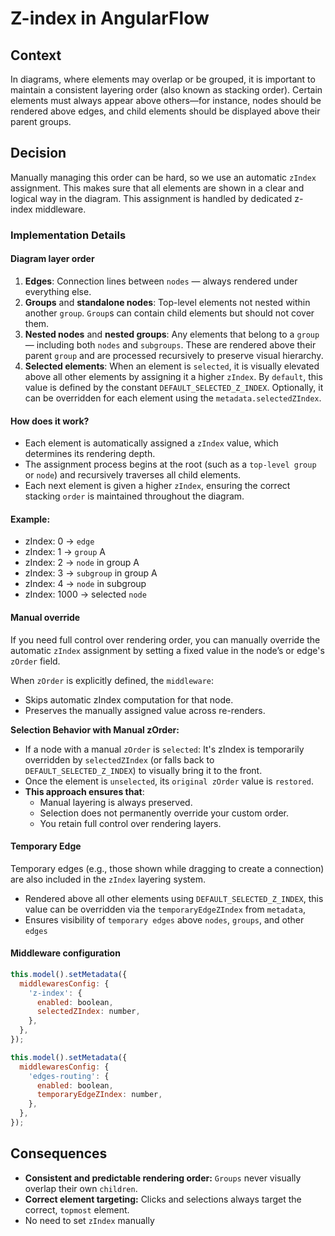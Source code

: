 # Z-index in AngularFlow

## Context

In diagrams, where elements may overlap or be grouped, it is important to maintain a consistent layering
order (also known as stacking order). Certain elements must always appear above others—for instance, nodes should be
rendered above edges, and child elements should be displayed above their parent groups.

## Decision

Manually managing this order can be hard, so we use an automatic `zIndex` assignment. This makes sure that all elements
are shown in a clear and logical way in the diagram. This assignment is handled by dedicated z-index middleware.

### Implementation Details

#### Diagram layer order

1. **Edges**: Connection lines between `nodes` — always rendered under everything else.
2. **Groups** and **standalone nodes**: Top-level elements not nested within another `group`. `Group`s can contain child
   elements but should not cover them.
3. **Nested nodes** and **nested groups**: Any elements that belong to a `group` — including both `nodes` and
   `subgroups`. These are rendered above their parent `group` and are processed recursively to preserve visual
   hierarchy.
4. **Selected elements**: When an element is `selected`, it is visually elevated above all other elements by assigning
   it a higher `zIndex`. By `default`, this value is defined by the constant `DEFAULT_SELECTED_Z_INDEX`. Optionally, it
   can be overridden for each element using the `metadata.selectedZIndex`.

#### How does it work?

- Each element is automatically assigned a `zIndex` value, which determines its rendering depth.
- The assignment process begins at the root (such as a `top-level group` or `node`) and recursively traverses all child
  elements.
- Each next element is given a higher `zIndex`, ensuring the correct stacking `order` is maintained throughout the
  diagram.

#### Example:

- zIndex: 0 → `edge`
- zIndex: 1 → `group` A
- zIndex: 2 → `node` in group A
- zIndex: 3 → `subgroup` in group A
- zIndex: 4 → `node` in subgroup
- zIndex: 1000 -> selected `node`

#### Manual override

If you need full control over rendering order, you can manually override the automatic `zIndex` assignment by setting a
fixed value in the node’s or edge's `zOrder` field.

When `zOrder` is explicitly defined, the `middleware`:

- Skips automatic zIndex computation for that node.
- Preserves the manually assigned value across re-renders.

**Selection Behavior with Manual zOrder:**

- If a node with a manual `zOrder` is `selected`: It's zIndex is temporarily overridden by `selectedZIndex` (or
  falls back to `DEFAULT_SELECTED_Z_INDEX`) to visually bring it to the front.
- Once the element is `unselected`, its `original zOrder` value is `restored`.
- **This approach ensures that**:
  - Manual layering is always preserved.
  - Selection does not permanently override your custom order.
  - You retain full control over rendering layers.

#### Temporary Edge

Temporary edges (e.g., those shown while dragging to create a connection) are also included in the `zIndex` layering
system.

- Rendered above all other elements using `DEFAULT_SELECTED_Z_INDEX`, this value can be overridden via the
  `temporaryEdgeZIndex` from `metadata`,
- Ensures visibility of `temporary edges` above `nodes`, `groups`, and other `edges`

#### Middleware configuration

```javascript
this.model().setMetadata({
  middlewaresConfig: {
    'z-index': {
      enabled: boolean,
      selectedZIndex: number,
    },
  },
});
```

```javascript
this.model().setMetadata({
  middlewaresConfig: {
    'edges-routing': {
      enabled: boolean,
      temporaryEdgeZIndex: number,
    },
  },
});
```

## Consequences

- **Consistent and predictable rendering order:** `Groups` never visually overlap their own `children`.
- **Correct element targeting:** Clicks and selections always target the correct, `topmost` element.
- No need to set `zIndex` manually
